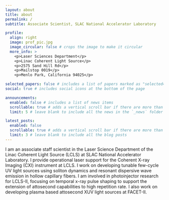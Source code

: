 ```yaml
---
layout: about
title: about
permalink: /
subtitle: Associate Scientist, SLAC National Accelerator Laboratory

profile:
  align: right
  image: prof_pic.jpg
  image_circular: false # crops the image to make it circular
  more_info: >
    <p>Laser Sciences Department</p>
    <p>Linac Coherent Light Source</p>
    <p>2575 Sand Hill Rd</p>
    <p>Mailstop 0019</p>
    <p>Menlo Park, California 94025</p>

selected_papers: false # includes a list of papers marked as "selected={true}"
social: true # includes social icons at the bottom of the page

announcements:
  enabled: false # includes a list of news items
  scrollable: true # adds a vertical scroll bar if there are more than 3 news items
  limit: 5 # leave blank to include all the news in the `_news` folder

latest_posts:
  enabled: false
  scrollable: true # adds a vertical scroll bar if there are more than 3 new posts items
  limit: 3 # leave blank to include all the blog posts
---
```


I am an associate staff scientist in the Laser Science Department of the Linac Coherent Light Source (LCLS) at SLAC National Accelerator Laboratory. I provide operational laser support for the Coherent X-ray Imaging (CXI) instrument at LCLS. I work on developing tunable few-cycle UV light sources using soliton dynamics and resonant dispersive wave emission in hollow capillary fibers. I am involved in photoinjector research for LCLS-II, focusing on temporal x-ray pulse shaping to support the extension of attosecond capabilities to high repetition rate. I also work on developing plasma based attosecond XUV light sources at FACET-II.
